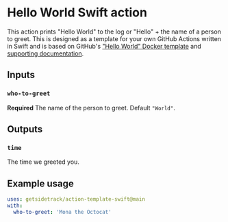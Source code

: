 # Hello World Swift action

This action prints "Hello World" to the log or "Hello" + the name of a person to greet. This is designed as a template for your own GitHub Actions written in Swift and is based on GitHub's ["Hello World" Docker template](https://github.com/actions/hello-world-docker-action) and [supporting documentation](https://docs.github.com/en/actions/creating-actions/creating-a-docker-container-action).

## Inputs

### `who-to-greet`

**Required** The name of the person to greet. Default `"World"`.

## Outputs

### `time`

The time we greeted you.

## Example usage

```yaml
uses: getsidetrack/action-template-swift@main
with:
  who-to-greet: 'Mona the Octocat'
```